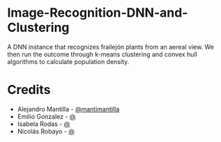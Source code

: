 # Image-Recognition-DNN-and-Clustering
A DNN instance that recognizes frailejón plants from an aereal view. We then run the outcome through k-means clustering and convex hull algorithms to calculate population density.

# Credits

* Alejandro Mantilla - [@mantimantilla](https://github.com/MantiMantilla)
* Emilio Gonzalez - [@]()
* Isabela Rodas - [@]()
* Nicolás Robayo - [@]()
